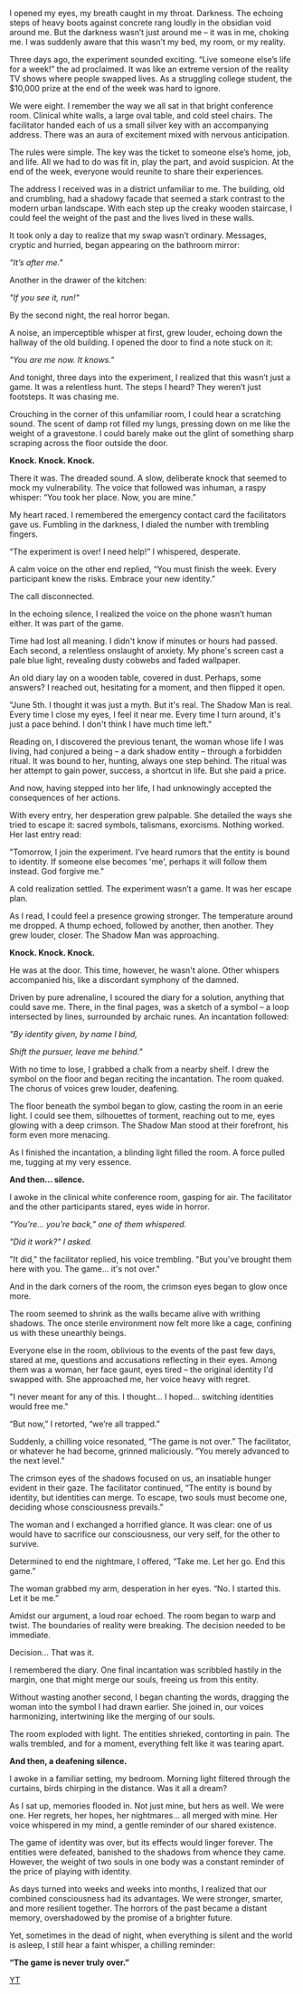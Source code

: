 I opened my eyes, my breath caught in my throat. Darkness. The echoing steps of heavy boots against concrete rang loudly in the obsidian void around me. But the darkness wasn’t just around me – it was in me, choking me. I was suddenly aware that this wasn’t my bed, my room, or my reality.

Three days ago, the experiment sounded exciting. “Live someone else’s life for a week!” the ad proclaimed. It was like an extreme version of the reality TV shows where people swapped lives. As a struggling college student, the $10,000 prize at the end of the week was hard to ignore.

We were eight. I remember the way we all sat in that bright conference room. Clinical white walls, a large oval table, and cold steel chairs. The facilitator handed each of us a small silver key with an accompanying address. There was an aura of excitement mixed with nervous anticipation.

The rules were simple. The key was the ticket to someone else’s home, job, and life. All we had to do was fit in, play the part, and avoid suspicion. At the end of the week, everyone would reunite to share their experiences.

The address I received was in a district unfamiliar to me. The building, old and crumbling, had a shadowy facade that seemed a stark contrast to the modern urban landscape. With each step up the creaky wooden staircase, I could feel the weight of the past and the lives lived in these walls.

It took only a day to realize that my swap wasn’t ordinary. Messages, cryptic and hurried, began appearing on the bathroom mirror:

*"It’s after me."*

Another in the drawer of the kitchen:

*"If you see it, run!"*

By the second night, the real horror began.

A noise, an imperceptible whisper at first, grew louder, echoing down the hallway of the old building. I opened the door to find a note stuck on it:

*"You are me now. It knows."*

And tonight, three days into the experiment, I realized that this wasn’t just a game. It was a relentless hunt. The steps I heard? They weren’t just footsteps. It was chasing me.

Crouching in the corner of this unfamiliar room, I could hear a scratching sound. The scent of damp rot filled my lungs, pressing down on me like the weight of a gravestone. I could barely make out the glint of something sharp scraping across the floor outside the door.

**Knock. Knock. Knock.**

There it was. The dreaded sound. A slow, deliberate knock that seemed to mock my vulnerability. The voice that followed was inhuman, a raspy whisper: “You took her place. Now, you are mine.”

My heart raced. I remembered the emergency contact card the facilitators gave us. Fumbling in the darkness, I dialed the number with trembling fingers.

“The experiment is over! I need help!” I whispered, desperate.

A calm voice on the other end replied, “You must finish the week. Every participant knew the risks. Embrace your new identity.”

The call disconnected.

In the echoing silence, I realized the voice on the phone wasn’t human either. It was part of the game.

Time had lost all meaning. I didn't know if minutes or hours had passed. Each second, a relentless onslaught of anxiety. My phone's screen cast a pale blue light, revealing dusty cobwebs and faded wallpaper.

An old diary lay on a wooden table, covered in dust. Perhaps, some answers? I reached out, hesitating for a moment, and then flipped it open.

"June 5th. I thought it was just a myth. But it's real. The Shadow Man is real. Every time I close my eyes, I feel it near me. Every time I turn around, it's just a pace behind. I don't think I have much time left."

Reading on, I discovered the previous tenant, the woman whose life I was living, had conjured a being – a dark shadow entity – through a forbidden ritual. It was bound to her, hunting, always one step behind. The ritual was her attempt to gain power, success, a shortcut in life. But she paid a price.

And now, having stepped into her life, I had unknowingly accepted the consequences of her actions.

With every entry, her desperation grew palpable. She detailed the ways she tried to escape it: sacred symbols, talismans, exorcisms. Nothing worked. Her last entry read:

"Tomorrow, I join the experiment. I've heard rumors that the entity is bound to identity. If someone else becomes 'me', perhaps it will follow them instead. God forgive me."

A cold realization settled. The experiment wasn’t a game. It was her escape plan.

As I read, I could feel a presence growing stronger. The temperature around me dropped. A thump echoed, followed by another, then another. They grew louder, closer. The Shadow Man was approaching.

**Knock. Knock. Knock.**

He was at the door. This time, however, he wasn't alone. Other whispers accompanied his, like a discordant symphony of the damned.

Driven by pure adrenaline, I scoured the diary for a solution, anything that could save me. There, in the final pages, was a sketch of a symbol – a loop intersected by lines, surrounded by archaic runes. An incantation followed:

*"By identity given, by name I bind,*

*Shift the pursuer, leave me behind."*

With no time to lose, I grabbed a chalk from a nearby shelf. I drew the symbol on the floor and began reciting the incantation. The room quaked. The chorus of voices grew louder, deafening.

The floor beneath the symbol began to glow, casting the room in an eerie light. I could see them, silhouettes of torment, reaching out to me, eyes glowing with a deep crimson. The Shadow Man stood at their forefront, his form even more menacing.

As I finished the incantation, a blinding light filled the room. A force pulled me, tugging at my very essence.

**And then... silence.**

I awoke in the clinical white conference room, gasping for air. The facilitator and the other participants stared, eyes wide in horror.

*"You're... you're back," one of them whispered.*

*"Did it work?" I asked.*

"It did," the facilitator replied, his voice trembling. "But you've brought them here with you. The game... it's not over."

And in the dark corners of the room, the crimson eyes began to glow once more.

The room seemed to shrink as the walls became alive with writhing shadows. The once sterile environment now felt more like a cage, confining us with these unearthly beings.

Everyone else in the room, oblivious to the events of the past few days, stared at me, questions and accusations reflecting in their eyes. Among them was a woman, her face gaunt, eyes tired – the original identity I'd swapped with. She approached me, her voice heavy with regret.

"I never meant for any of this. I thought... I hoped... switching identities would free me."

“But now,” I retorted, “we’re all trapped.”

Suddenly, a chilling voice resonated, “The game is not over.” The facilitator, or whatever he had become, grinned maliciously. “You merely advanced to the next level.”

The crimson eyes of the shadows focused on us, an insatiable hunger evident in their gaze. The facilitator continued, “The entity is bound by identity, but identities can merge. To escape, two souls must become one, deciding whose consciousness prevails.”

The woman and I exchanged a horrified glance. It was clear: one of us would have to sacrifice our consciousness, our very self, for the other to survive.

Determined to end the nightmare, I offered, “Take me. Let her go. End this game.”

The woman grabbed my arm, desperation in her eyes. “No. I started this. Let it be me.”

Amidst our argument, a loud roar echoed. The room began to warp and twist. The boundaries of reality were breaking. The decision needed to be immediate.

Decision... That was it.

I remembered the diary. One final incantation was scribbled hastily in the margin, one that might merge our souls, freeing us from this entity.

Without wasting another second, I began chanting the words, dragging the woman into the symbol I had drawn earlier. She joined in, our voices harmonizing, intertwining like the merging of our souls.

The room exploded with light. The entities shrieked, contorting in pain. The walls trembled, and for a moment, everything felt like it was tearing apart.

**And then, a deafening silence.**

I awoke in a familiar setting, my bedroom. Morning light filtered through the curtains, birds chirping in the distance. Was it all a dream?

As I sat up, memories flooded in. Not just mine, but hers as well. We were one. Her regrets, her hopes, her nightmares... all merged with mine. Her voice whispered in my mind, a gentle reminder of our shared existence.

The game of identity was over, but its effects would linger forever. The entities were defeated, banished to the shadows from whence they came. However, the weight of two souls in one body was a constant reminder of the price of playing with identity.

As days turned into weeks and weeks into months, I realized that our combined consciousness had its advantages. We were stronger, smarter, and more resilient together. The horrors of the past became a distant memory, overshadowed by the promise of a brighter future.

Yet, sometimes in the dead of night, when everything is silent and the world is asleep, I still hear a faint whisper, a chilling reminder:

**“The game is never truly over.”**

[YT](https://youtu.be/BXhPRf2Ae2Y)